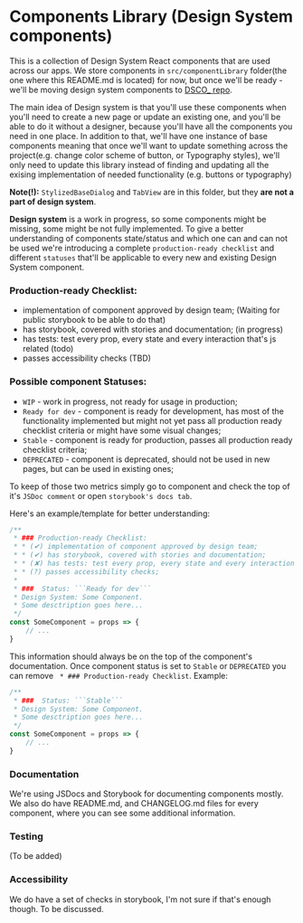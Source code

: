 Components Library (Design System components)
=============================================
This is a collection of Design System React components that are used across our apps.
We store components in `src/componentLibrary` folder(the one where this README.md is located) for now,
but once we'll be ready - we'll be moving design system components to
[DSCO_ repo](https://github.com/code-dot-org/dsco_).

The main idea of Design system is that you'll use these components when you'll need to create a new page or update
an existing one, and you'll be able to do it without a designer, because you'll have all the components you need
in one place. In addition to that, we'll have one instance of base components meaning that once we'll want to update
something across the project(e.g. change color scheme of button, or Typography styles), we'll only need to update this
library instead of finding and updating all the exising implementation of needed functionality
(e.g. buttons or typography)


**Note(!):** ``StylizedBaseDialog`` and ``TabView`` are in this folder, but they **are not a part of design system**.


**Design system** is a work in progress, so some components might be missing, some might be not fully implemented. 
To give a better understanding of components state/status and which one can and can not be used we're introducing
a complete ``production-ready checklist`` and different ``statuses`` that'll be applicable to every new and
existing Design System component.


### Production-ready Checklist:
* implementation of component approved by design team; (Waiting for public storybook to be able to do that)
* has storybook, covered with stories and documentation; (in progress)
* has tests: test every prop, every state and every interaction that's js related (todo)
* passes accessibility checks (TBD)

### Possible component Statuses: 
* ```WIP``` - work in progress, not ready for usage in production;
* ```Ready for dev``` - component is ready for development, has most of the functionality implemented but might not yet 
pass all production ready checklist criteria or might have some visual changes;
* ```Stable``` - component is ready for production, passes all production ready checklist criteria;
* ```DEPRECATED``` - component is deprecated, should not be used in new pages, but can be used in existing ones;

To keep of those two metrics simply go to component and check the top of it's ```JSDoc comment```
or open ```storybook's docs tab```.

Here's an example/template for better understanding:
```jsx
/**
 * ### Production-ready Checklist:
 * * (✔) implementation of component approved by design team;
 * * (✔) has storybook, covered with stories and documentation;
 * * (✘) has tests: test every prop, every state and every interaction that's js related;
 * * (?) passes accessibility checks;
 *
 * ###  Status: ```Ready for dev```
 * Design System: Some Component.
 * Some desctription goes here...
 */
const SomeComponent = props => {
    // ...
}
```


This information should always be on the top of the component's documentation. Once component status is set
to ```Stable``` or ```DEPRECATED``` you can remove ``` * ### Production-ready Checklist```. Example:

```jsx
/**
 * ###  Status: ```Stable```
 * Design System: Some Component.
 * Some desctription goes here...
 */
const SomeComponent = props => {
    // ...
}
```


### Documentation
 We're using JSDocs and Storybook for documenting components mostly. We also do have README.md, and CHANGELOG.md
 files for every component, where you can see some additional information.

### Testing
(To be added)

### Accessibility
We do have a set of checks in storybook, I'm not sure if that's enough though. To be discussed.